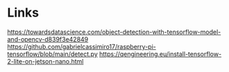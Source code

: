 # Links

<https://towardsdatascience.com/object-detection-with-tensorflow-model-and-opencv-d839f3e42849>
<https://github.com/gabrielcassimiro17/raspberry-pi-tensorflow/blob/main/detect.py>
<https://qengineering.eu/install-tensorflow-2-lite-on-jetson-nano.html>
